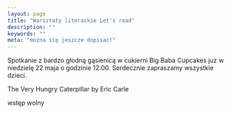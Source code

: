 ```yaml
---
layout: page
title: "Warsztaty literackie Let's read"
description: ""
keywords: ""
meta: "można się jeszcze dopisać!"
---
```


Spotkanie z bardzo głodną gąsienicą w cukierni Big Baba Cupcakes juz w niedzielę
22 maja o godzinie 12:00. Serdecznie zapraszamy wszystkie dzieci.

The Very Hungry Caterpillar by Eric Carle

wstęp wolny
